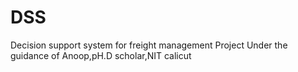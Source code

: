 # DSS
Decision support system for freight management
Project Under the guidance of Anoop,pH.D scholar,NIT calicut
